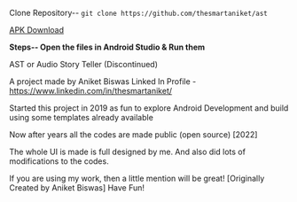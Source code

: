 
Clone Repository--
`git clone https://github.com/thesmartaniket/ast`

[APK Download](https://audio-story-teller.en.uptodown.com/android)

**Steps--
Open the files in Android Studio & Run them**

AST or Audio Story Teller (Discontinued)

A project made by Aniket Biswas
Linked In Profile - https://www.linkedin.com/in/thesmartaniket/

Started this project in 2019 as fun to explore Android Development and build using some templates already available

Now after years all the codes are made public (open source) [2022]

The whole UI is made is full designed by me. And also did lots of modifications to the codes.

If you are using my work, then a little mention will be great! [Originally Created by Aniket Biswas]
Have Fun!
